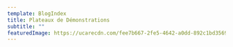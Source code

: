 ```yaml
---
template: BlogIndex
title: Plateaux de Démonstrations
subtitle: ""
featuredImage: https://ucarecdn.com/fee7b667-2fe5-4642-a0dd-892c1bd35692/
---
```

